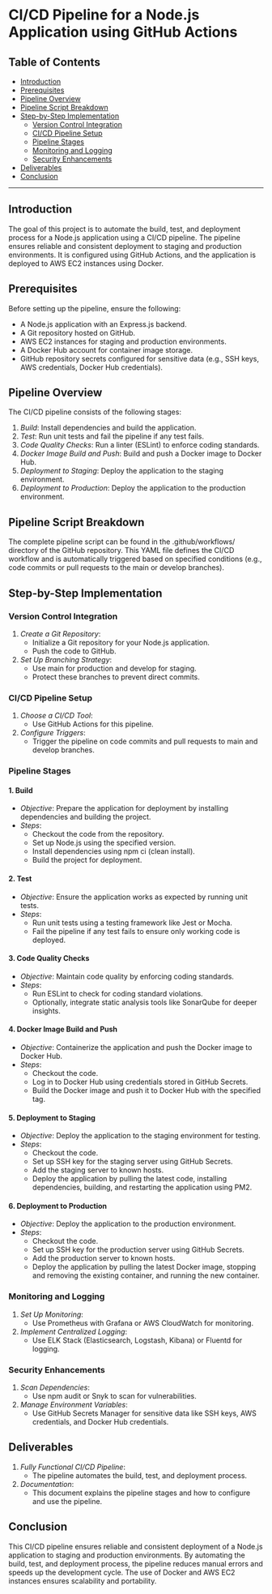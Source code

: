 # CI/CD Pipeline for a Node.js Application using GitHub Actions

## Table of Contents
- [Introduction](#introduction)
- [Prerequisites](#prerequisites)
- [Pipeline Overview](#pipeline-overview)
- [Pipeline Script Breakdown](#pipeline-script-breakdown)
- [Step-by-Step Implementation](#step-by-step-implementation)
  - [Version Control Integration](#version-control-integration)
  - [CI/CD Pipeline Setup](#cicd-pipeline-setup)
  - [Pipeline Stages](#pipeline-stages)
  - [Monitoring and Logging](#monitoring-and-logging)
  - [Security Enhancements](#security-enhancements)
- [Deliverables](#deliverables)
- [Conclusion](#conclusion)

---

## Introduction
The goal of this project is to automate the build, test, and deployment process for a Node.js application using a CI/CD pipeline. The pipeline ensures reliable and consistent deployment to staging and production environments. It is configured using GitHub Actions, and the application is deployed to AWS EC2 instances using Docker.

## Prerequisites
Before setting up the pipeline, ensure the following:
- A Node.js application with an Express.js backend.
- A Git repository hosted on GitHub.
- AWS EC2 instances for staging and production environments.
- A Docker Hub account for container image storage.
- GitHub repository secrets configured for sensitive data (e.g., SSH keys, AWS credentials, Docker Hub credentials).

## Pipeline Overview
The CI/CD pipeline consists of the following stages:
1. *Build*: Install dependencies and build the application.
2. *Test*: Run unit tests and fail the pipeline if any test fails.
3. *Code Quality Checks*: Run a linter (ESLint) to enforce coding standards.
4. *Docker Image Build and Push*: Build and push a Docker image to Docker Hub.
5. *Deployment to Staging*: Deploy the application to the staging environment.
6. *Deployment to Production*: Deploy the application to the production environment.

## Pipeline Script Breakdown
The complete pipeline script can be found in the .github/workflows/ directory of the GitHub repository. This YAML file defines the CI/CD workflow and is automatically triggered based on specified conditions (e.g., code commits or pull requests to the main or develop branches).

## Step-by-Step Implementation

### Version Control Integration
1. *Create a Git Repository*:
   - Initialize a Git repository for your Node.js application.
   - Push the code to GitHub.
2. *Set Up Branching Strategy*:
   - Use main for production and develop for staging.
   - Protect these branches to prevent direct commits.

### CI/CD Pipeline Setup
1. *Choose a CI/CD Tool*:
   - Use GitHub Actions for this pipeline.
2. *Configure Triggers*:
   - Trigger the pipeline on code commits and pull requests to main and develop branches.

### Pipeline Stages

#### 1. Build
- *Objective*: Prepare the application for deployment by installing dependencies and building the project.
- *Steps*:
  - Checkout the code from the repository.
  - Set up Node.js using the specified version.
  - Install dependencies using npm ci (clean install).
  - Build the project for deployment.

#### 2. Test
- *Objective*: Ensure the application works as expected by running unit tests.
- *Steps*:
  - Run unit tests using a testing framework like Jest or Mocha.
  - Fail the pipeline if any test fails to ensure only working code is deployed.

#### 3. Code Quality Checks
- *Objective*: Maintain code quality by enforcing coding standards.
- *Steps*:
  - Run ESLint to check for coding standard violations.
  - Optionally, integrate static analysis tools like SonarQube for deeper insights.

#### 4. Docker Image Build and Push
- *Objective*: Containerize the application and push the Docker image to Docker Hub.
- *Steps*:
  - Checkout the code.
  - Log in to Docker Hub using credentials stored in GitHub Secrets.
  - Build the Docker image and push it to Docker Hub with the specified tag.

#### 5. Deployment to Staging
- *Objective*: Deploy the application to the staging environment for testing.
- *Steps*:
  - Checkout the code.
  - Set up SSH key for the staging server using GitHub Secrets.
  - Add the staging server to known hosts.
  - Deploy the application by pulling the latest code, installing dependencies, building, and restarting the application using PM2.

#### 6. Deployment to Production
- *Objective*: Deploy the application to the production environment.
- *Steps*:
  - Checkout the code.
  - Set up SSH key for the production server using GitHub Secrets.
  - Add the production server to known hosts.
  - Deploy the application by pulling the latest Docker image, stopping and removing the existing container, and running the new container.

### Monitoring and Logging
1. *Set Up Monitoring*:
   - Use Prometheus with Grafana or AWS CloudWatch for monitoring.
2. *Implement Centralized Logging*:
   - Use ELK Stack (Elasticsearch, Logstash, Kibana) or Fluentd for logging.

### Security Enhancements
1. *Scan Dependencies*:
   - Use npm audit or Snyk to scan for vulnerabilities.
2. *Manage Environment Variables*:
   - Use GitHub Secrets Manager for sensitive data like SSH keys, AWS credentials, and Docker Hub credentials.

## Deliverables
1. *Fully Functional CI/CD Pipeline*:
   - The pipeline automates the build, test, and deployment process.
2. *Documentation*:
   - This document explains the pipeline stages and how to configure and use the pipeline.

## Conclusion
This CI/CD pipeline ensures reliable and consistent deployment of a Node.js application to staging and production environments. By automating the build, test, and deployment process, the pipeline reduces manual errors and speeds up the development cycle. The use of Docker and AWS EC2 instances ensures scalability and portability.
